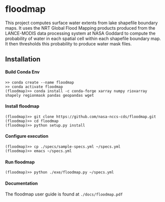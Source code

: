 # floodmap
This project computes surface water extents from lake shapefile boundary maps.  It uses the NRT Global Flood Mapping products produced from the LANCE-MODIS data processing system at NASA Goddard to compute the probability of water in each spatial cell within each shapefile boundary map.   It then thresholds this probability to produce water mask files.

## Installation

#### Build Conda Env
```
>> conda create --name floodmap
>> conda activate floodmap
(floodmap)>> conda install -c conda-forge xarray numpy rioxarray shapely regionmask pandas geopandas wget 
```
#### Install floodmap
```
(floodmap)>> git clone https://github.com/nasa-nccs-cds/floodmap.git
(floodmap)>> cd floodmap
(floodmap)>> python setup.py install
```
#### Configure execution
```
(floodmap)>> cp ./specs/sample-specs.yml ~/specs.yml
(floodmap)>> emacs ~/specs.yml
```
#### Run floodmap
```
(floodmap)>> python ./exe/floodmap.py ~/specs.yml
```
#### Documentation
The floodmap user guide is found at `./docs/floodmap.pdf`